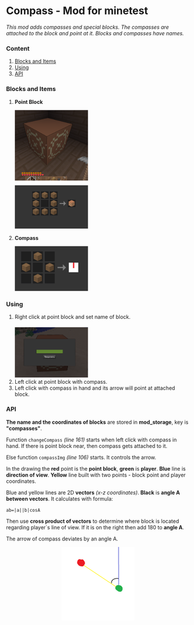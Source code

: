 # Compass - Mod for minetest

*This mod adds compasses and special blocks. The compasses are attached to the block and point at it. Blocks and compasses have names.*

### Content
1. [Blocks and Items](#blocks-and-items)
1. [Using](#using)
1. [API](#api)

### Blocks and Items

1. **Point Block**<div style="margin-top:10px"><img src="imgs/home_block.png" alt="Home Block" style="width:200px;"/></div><div style="margin-top:10px"><img src="imgs/home_block_craft.png" alt="Craft" style="width:200px;"/></div>


1. **Compass**<div style="margin-top:10px"><img src="imgs/compass_craft.png" alt="Compass" style="width:200px;"/></div>

### Using

1. Right click at point block and set name of block.<div style="margin-top:10px"><img src="imgs/name.png" alt="Set name" style="width:200px; margin-top:10px"/></div>
1. Left click at point block with compass.
1. Left click with compass in hand and its arrow will point at attached block.

### API

**The name and the coordinates of blocks** are stored in **mod_storage**, key is **"compasses"**. 

Function ```changeCompass``` *(line 161)* starts when left click with compass in hand. If there is point block near, then compass gets attached to it.

Else function ```compassImg``` *(line 106)* starts. It controls the arrow.

In the drawing the **red** point is the **point block**, **green** is **player**. **Blue** line is **direction of view**. **Yellow** line built with two points - block point and player coordinates.

Blue and yellow lines are 2D **vectors** *(x-z coordinates)*. **Black** is **angle A between vectors**. It calculates with formula:
```
ab=|a||b|cosA
```
Then use **cross product of vectors** to determine where block is located regarding player`s line of view. If it is on the right then add 180 to **angle A**.

The arrow of compass deviates by an angle A.
<div style="text-align:center;">
    <img src="imgs/diagram.png" alt="Diagram" style="width:200px;"/>
</div>
